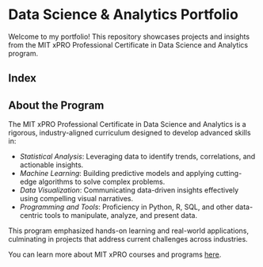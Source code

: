 # Data Science & Analytics Portfolio

Welcome to my portfolio! This repository showcases projects and insights from the MIT xPRO Professional Certificate in Data Science and Analytics program.

## Index

## About the Program
The MIT xPRO Professional Certificate in Data Science and Analytics is a rigorous, industry-aligned curriculum designed to develop advanced skills in:

  - *Statistical Analysis*: Leveraging data to identify trends, correlations, and actionable insights.
  - *Machine Learning*: Building predictive models and applying cutting-edge algorithms to solve complex problems.
  - *Data Visualization*: Communicating data-driven insights effectively using compelling visual narratives.
  - *Programming and Tools*: Proficiency in Python, R, SQL, and other data-centric tools to manipulate, analyze, and present data.

This program emphasized hands-on learning and real-world applications, culminating in projects that address current challenges across industries.

You can learn more about MIT xPRO courses and programs [here](https://xpro.mit.edu/).
